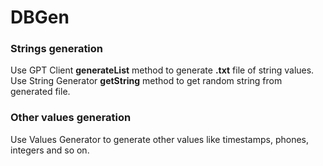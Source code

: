 # DBGen

### Strings generation
Use GPT Client <b>generateList</b> method to generate <b>.txt</b> file of string values.  
Use String Generator <b>getString</b> method to get random string from generated file.

### Other values generation
Use Values Generator to generate other values like timestamps, phones, integers and so on.

